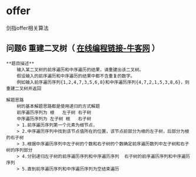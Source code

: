 # offer
剑指offer相关算法


## 问题6 重建二叉树（ [在线编程链接-牛客网](https://www.nowcoder.com/practice/8a19cbe657394eeaac2f6ea9b0f6fcf6) ）
    **题目描述**
        输入某二叉树的前序遍历和中序遍历的结果，请重建出该二叉树。
        假设输入的前序遍历和中序遍历的结果中都不含重复的数字。
        例如输入前序遍历序列{1,2,4,7,3,5,6,8}和中序遍历序列{4,7,2,1,5,3,8,6}，则重建二叉树并返回
    
    解题思路
        树的基本解题思路都是使用递归的方式解题
        前序遍历序列为 根   左子树 右子树
        中序遍历序列为 左子树 根   右子树
        > 1.前序遍历序列第一个元素为根节点，
        > 2.中序遍历序列中找到该节点值所在的位置，该节点前部分为根的左子树，后部分为根的右子树
        > 3.根据中序遍历序列中左子树的个数和右子树的个数确定前序遍历数列中左子树和右子树的序列部分
        > 4.分别递归左子树的前序遍历序列和中序遍历序列  右子树的前序遍历序列和中序遍历序列
        > 5.直到前序遍历序列和中序遍历序列为空结束遍历